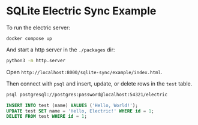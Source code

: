 # SQLite Electric Sync Example

To run the electric server:

```
docker compose up
```

And start a http server in the `./packages` dir:

```sh
python3 -m http.server
```

Open `http://localhost:8000/sqlite-sync/example/index.html`.

Then connect with `psql` and insert, update, or delete rows in 
the `test` table.

```sh
psql postgresql://postgres:password@localhost:54321/electric
```

```sql
INSERT INTO test (name) VALUES ('Hello, World!');
UPDATE test SET name = 'Hello, Electric!' WHERE id = 1;
DELETE FROM test WHERE id = 1;
```
